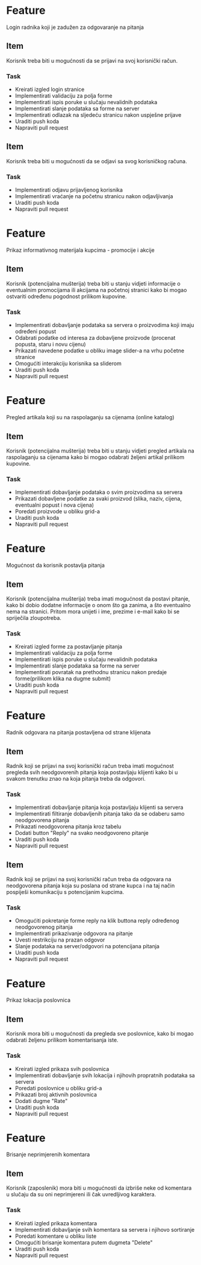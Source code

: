 # Feature
Login radnika koji je zadužen za odgovaranje na pitanja
## Item
Korisnik treba biti u mogućnosti da se prijavi na svoj korisnički račun.
### Task
* Kreirati izgled login stranice
* Implementirati validaciju za polja forme
* Implementirati ispis poruke u slučaju nevalidnih podataka
* Implementirati slanje podataka sa forme na server
* Implementirati odlazak na sljedeću stranicu nakon uspješne prijave
* Uraditi push koda
* Napraviti pull request

## Item
Korisnik treba biti u mogućnosti da se odjavi sa svog korisničkog računa.
### Task
* Implementirati odjavu prijavljenog korisnika
* Implementirati vraćanje na početnu stranicu nakon odjavljivanja
* Uraditi push koda
* Napraviti pull request

# Feature
Prikaz informativnog materijala kupcima - promocije i akcije
## Item
Korisnik (potencijalna mušterija) treba biti u stanju vidjeti informacije o eventualnim promocijama ili akcijama na početnoj stranici kako bi mogao ostvariti određenu pogodnost prilikom kupovine.
### Task
* Implementirati dobavljanje podataka sa servera o proizvodima koji imaju određeni popust
* Odabrati podatke od interesa za dobavljene proizvode (procenat popusta, staru i novu cijenu)
* Prikazati navedene podatke u obliku image slider-a na vrhu početne stranice
* Omogućiti interakciju korisnika sa sliderom
* Uraditi push koda
* Napraviti pull request

# Feature
Pregled artikala koji su na raspolaganju sa cijenama (online katalog)
## Item
Korisnik (potencijalna mušterija) treba biti u stanju vidjeti pregled artikala na raspolaganju sa cijenama kako bi mogao odabrati željeni artikal prilikom kupovine.
### Task
* Implementirati dobavljanje podataka o svim proizvodima sa servera
* Prikazati dobavljene podatke za svaki proizvod (slika, naziv, cijena, eventualni popust i nova cijena)
* Poredati proizvode u obliku grid-a
* Uraditi push koda
* Napraviti pull request

# Feature
Mogućnost da korisnik postavlja pitanja
## Item
Korisnik (potencijalna mušterija) treba imati mogućnost da postavi pitanje, kako bi dobio dodatne informacije o onom što ga zanima, a što eventualno nema na stranici. Pritom mora unijeti i ime, prezime i e-mail kako bi se spriječila zloupotreba.
### Task
* Kreirati izgled forme za postavljanje pitanja
* Implementirati validaciju za polja forme
* Implementirati ispis poruke u slučaju nevalidnih podataka
* Implementirati slanje podataka sa forme na server
* Implementirati povratak na prethodnu stranicu nakon predaje forme(prilikom klika na dugme submit)
* Uraditi push koda
* Napraviti pull request

# Feature
Radnik odgovara na pitanja postavljena od strane klijenata
## Item
Radnik koji se prijavi na svoj korisnički račun treba imati mogućnost pregleda svih neodgovorenih pitanja koja postavljaju klijenti kako bi u svakom trenutku znao na koja pitanja treba da odgovori.
### Task
* Implementirati dobavljanje pitanja koja postavljaju klijenti sa servera
* Implementirati filtiranje dobavljenih pitanja tako da se odaberu samo neodgovorena pitanja
* Prikazati neodgovorena pitanja kroz tabelu
* Dodati button "Reply" na svako neodgovoreno pitanje
* Uraditi push koda
* Napraviti pull request
## Item
Radnik koji se prijavi na svoj korisnički račun treba da odgovara na neodgovorena pitanja koja su poslana od strane kupca i na taj način pospiješi komunikaciju s potencijanim kupcima.
### Task
* Omogućiti pokretanje forme reply na klik buttona reply određenog neodgovorenog pitanja
* Implementirati prikazivanje odgovora na pitanje 
* Uvesti restrikciju na prazan odgovor
* Slanje podataka na server/odgovori na potencijana pitanja
* Uraditi push koda
* Napraviti pull request

# Feature
Prikaz lokacija poslovnica
## Item
Korisnik mora biti u mogućnosti da pregleda sve poslovnice, kako bi mogao odabrati željenu prilikom komentarisanja iste.
### Task
* Kreirati izgled prikaza svih poslovnica
* Implementirati dobavljanje svih lokacija i njihovih propratnih podataka sa servera
* Poredati poslovnice u obliku grid-a
* Prikazati broj aktivnih poslovnica 
* Dodati dugme "Rate"
* Uraditi push koda
* Napraviti pull request

# Feature
Brisanje neprimjerenih komentara
## Item
Korisnik (zaposlenik) mora biti u mogućnosti da izbriše neke od komentara u slučaju da su oni neprimjereni ili čak uvredljivog karaktera.
### Task
* Kreirati izgled prikaza komentara
* Implementirati dobavljanje svih komentara sa servera i njihovo sortiranje
* Poredati komentare u obliku liste
* Omogućiti brisanje komentara putem dugmeta "Delete"
* Uraditi push koda
* Napraviti pull request
